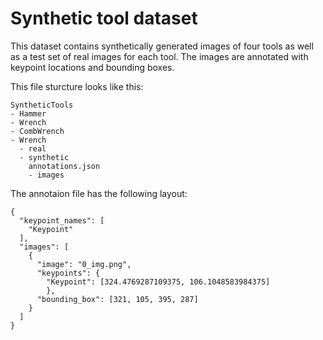 # Synthetic tool dataset

This dataset contains synthetically generated images of four tools as well as a test set of real images for each tool. The images are annotated with keypoint locations and bounding boxes.

This file sturcture looks like this:
```
SyntheticTools
- Hammer
- Wrench
- CombWrench
- Wrench
  - real
  - synthetic
    annotations.json
    - images
```

The annotaion file has the following layout:
```
{
  "keypoint_names": [
    "Keypoint"
  ],
  "images": [
    {
      "image": "0_img.png",
      "keypoints": {
        "Keypoint": [324.4769287109375, 106.1048583984375]
        },
      "bounding_box": [321, 105, 395, 287]
    }
  ]
}
```
